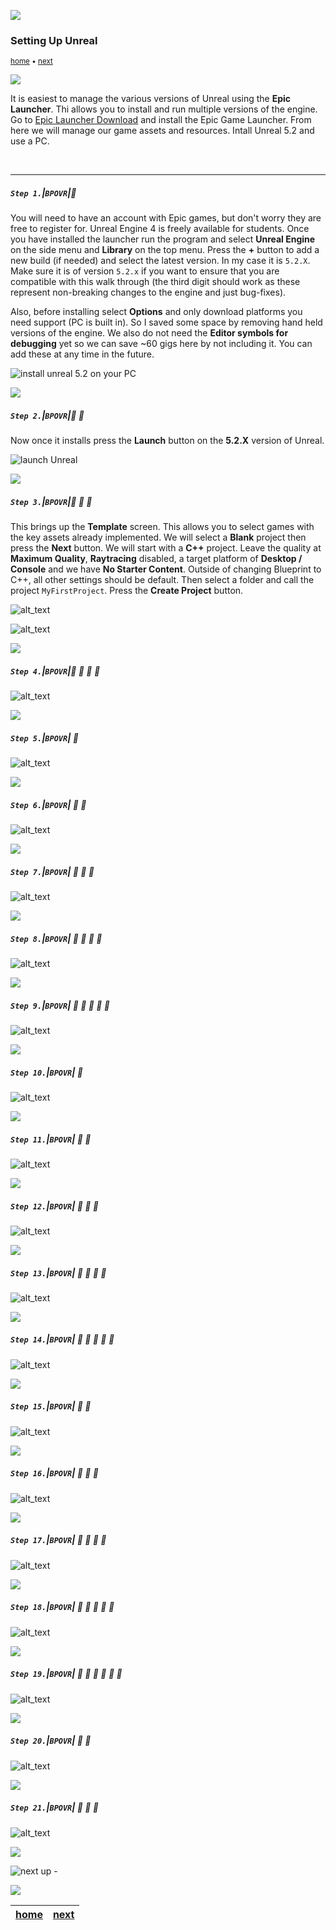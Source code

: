 ![](../images/line3.png)

### Setting Up Unreal

<sub>[home](../README.md#user-content-ue5-bp-overview) • [next](../)</sub>

![](../images/line3.png)

It is easiest to manage the various versions of Unreal using the **Epic Launcher**.  Thi allows you to install and run multiple versions of the engine.  Go to [Epic Launcher Download](https://store.epicgames.com/en-US/download) and install the Epic Game Launcher.  From here we will manage our game assets and resources. Intall Unreal 5.2 and use a PC.

<br>

---

##### `Step 1.`\|`BPOVR`|:small_blue_diamond:

You will need to have an account with Epic games, but don't worry they are free to register for.  Unreal Engine 4 is freely available for students.
Once you have installed the launcher run the program and select **Unreal Engine** on the side menu and **Library** on the top menu. Press the **+** button to add a new build (if needed) and select the latest version.  In my case it is `5.2.X`. Make sure it is of version `5.2.x` if you want to ensure that you are compatible with this walk through (the third digit should work as these represent non-breaking changes to the engine and just bug-fixes).

Also, before installing select **Options** and only download platforms you need support (PC is built in).  So I saved some space by removing hand held versions of the engine. We also do not need the **Editor symbols for debugging** yet so we can save ~60 gigs here by not including it.  You can add these at any time in the future.

![install unreal 5.2 on your PC](images/MakeSureUnreal52.png)

![](../images/line2.png)

##### `Step 2.`\|`BPOVR`|:small_blue_diamond: :small_blue_diamond: 

Now once it installs press the **Launch** button on the **5.2.X** version of Unreal.

![launch Unreal](images/launchGame.png)

![](../images/line2.png)

##### `Step 3.`\|`BPOVR`|:small_blue_diamond: :small_blue_diamond: :small_blue_diamond:

This brings up the **Template** screen.  This allows you to select games with the key assets already implemented.  We will select a **Blank** project then press the **Next** button. We will start with a **C++** project.  Leave the quality at **Maximum Quality**, **Raytracing** disabled, a target platform of **Desktop / Console** and we have **No Starter Content**.  Outside of changing Blueprint to C++, all other settings should be default.  Then select a folder and call the project `MyFirstProject`. Press the **Create Project** button.

![alt_text](images/BlankGame.png)

![alt_text](images/.png)

![](../images/line2.png)

##### `Step 4.`\|`BPOVR`|:small_blue_diamond: :small_blue_diamond: :small_blue_diamond: :small_blue_diamond:

![alt_text](images/.png)

![](../images/line2.png)

##### `Step 5.`\|`BPOVR`| :small_orange_diamond:

![alt_text](images/.png)

![](../images/line2.png)

##### `Step 6.`\|`BPOVR`| :small_orange_diamond: :small_blue_diamond:

![alt_text](images/.png)

![](../images/line2.png)

##### `Step 7.`\|`BPOVR`| :small_orange_diamond: :small_blue_diamond: :small_blue_diamond:

![alt_text](images/.png)

![](../images/line2.png)

##### `Step 8.`\|`BPOVR`| :small_orange_diamond: :small_blue_diamond: :small_blue_diamond: :small_blue_diamond:

![alt_text](images/.png)

![](../images/line2.png)

##### `Step 9.`\|`BPOVR`| :small_orange_diamond: :small_blue_diamond: :small_blue_diamond: :small_blue_diamond: :small_blue_diamond:

![alt_text](images/.png)

![](../images/line2.png)

##### `Step 10.`\|`BPOVR`| :large_blue_diamond:

![alt_text](images/.png)

![](../images/line2.png)

##### `Step 11.`\|`BPOVR`| :large_blue_diamond: :small_blue_diamond: 

![alt_text](images/.png)

![](../images/line2.png)

##### `Step 12.`\|`BPOVR`| :large_blue_diamond: :small_blue_diamond: :small_blue_diamond: 

![alt_text](images/.png)

![](../images/line2.png)

##### `Step 13.`\|`BPOVR`| :large_blue_diamond: :small_blue_diamond: :small_blue_diamond:  :small_blue_diamond: 

![alt_text](images/.png)

![](../images/line2.png)

##### `Step 14.`\|`BPOVR`| :large_blue_diamond: :small_blue_diamond: :small_blue_diamond: :small_blue_diamond:  :small_blue_diamond: 

![alt_text](images/.png)

![](../images/line2.png)

##### `Step 15.`\|`BPOVR`| :large_blue_diamond: :small_orange_diamond: 

![alt_text](images/.png)

![](../images/line2.png)

##### `Step 16.`\|`BPOVR`| :large_blue_diamond: :small_orange_diamond:   :small_blue_diamond: 

![alt_text](images/.png)

![](../images/line2.png)

##### `Step 17.`\|`BPOVR`| :large_blue_diamond: :small_orange_diamond: :small_blue_diamond: :small_blue_diamond:

![alt_text](images/.png)

![](../images/line2.png)

##### `Step 18.`\|`BPOVR`| :large_blue_diamond: :small_orange_diamond: :small_blue_diamond: :small_blue_diamond: :small_blue_diamond:

![alt_text](images/.png)

![](../images/line2.png)

##### `Step 19.`\|`BPOVR`| :large_blue_diamond: :small_orange_diamond: :small_blue_diamond: :small_blue_diamond: :small_blue_diamond: :small_blue_diamond:

![alt_text](images/.png)

![](../images/line2.png)

##### `Step 20.`\|`BPOVR`| :large_blue_diamond: :large_blue_diamond:

![alt_text](images/.png)

![](../images/line2.png)

##### `Step 21.`\|`BPOVR`| :large_blue_diamond: :large_blue_diamond: :small_blue_diamond:

![alt_text](images/.png)

![](../images/line.png)

<!-- <img src="https://via.placeholder.com/1000x100/45D7CA/000000/?text=Next Up - ADD NEXT PAGE"> -->

![next up - ](images/banner.png)

![](../images/line.png)

| [home](../README.md#user-content-ue5-bp-overview) | [next](../)|
|---|---|
